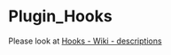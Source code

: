 # Plugin_Hooks
Please look at <a href=https://github.com/gtbu/Typesetter5.2/wiki/Addon-Dev-%E2%80%93-Hooks> Hooks - Wiki - descriptions</a>
